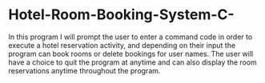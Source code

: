 # Hotel-Room-Booking-System-C-
In this program I will prompt the user to enter a command code in order to execute a hotel reservation activity,
and depending on their input the program can book rooms or delete bookings for user names. The user will have a choice to quit the program at anytime and can also 
display the room reservations anytime throughout the program.
